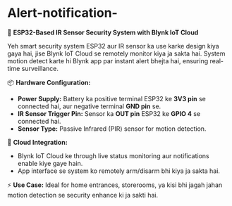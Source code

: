 # Alert-notification-


🔐 **ESP32-Based IR Sensor Security System with Blynk IoT Cloud**

Yeh smart security system ESP32 aur IR sensor ka use karke design kiya gaya hai, jise Blynk IoT Cloud se remotely monitor kiya ja sakta hai. System motion detect karte hi Blynk app par instant alert bhejta hai, ensuring real-time surveillance.

📦 **Hardware Configuration:**
- **Power Supply:** Battery ka positive terminal ESP32 ke **3V3 pin** se connected hai, aur negative terminal **GND pin** se.
- **IR Sensor Trigger Pin:** Sensor ka **OUT pin** ESP32 ke **GPIO 4** se connected hai.
- **Sensor Type:** Passive Infrared (PIR) sensor for motion detection.

📲 **Cloud Integration:**
- Blynk IoT Cloud ke through live status monitoring aur notifications enable kiye gaye hain.
- App interface se system ko remotely arm/disarm bhi kiya ja sakta hai.

⚡ **Use Case:**
Ideal for home entrances, storerooms, ya kisi bhi jagah jahan motion detection se security enhance ki ja sakti hai.

